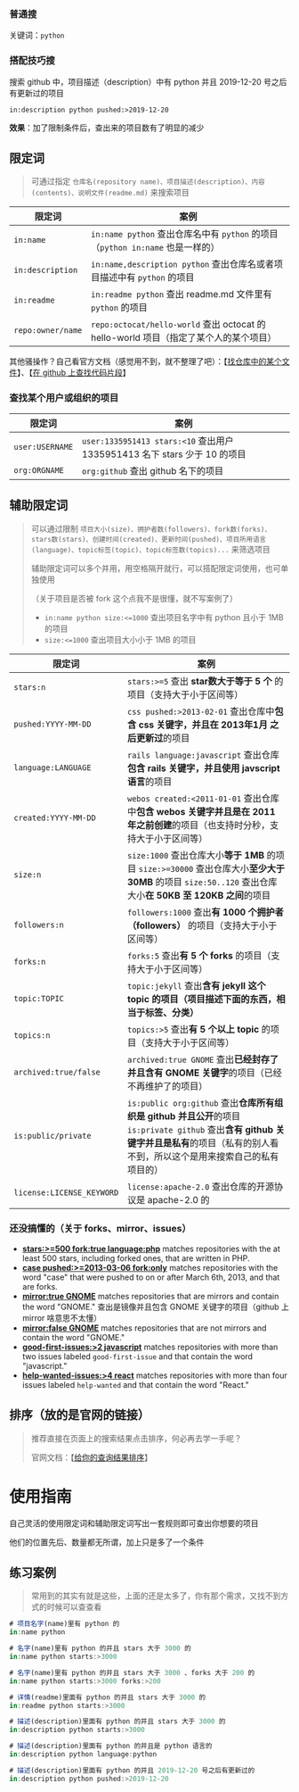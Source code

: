 ### 普通搜

关键词：`python`

### 搭配技巧搜

搜索 github 中，项目描述（description）中有 python 并且 2019-12-20 号之后有更新过的项目

```
in:description python pushed:>2019-12-20
```

**效果**：加了限制条件后，查出来的项目数有了明显的减少

## 限定词

> 可通过指定 `仓库名(repository name)、项目描述(description)、内容(contents)、说明文件(readme.md)` 来搜索项目

| 限定词            | 案例                                                         |
| ----------------- | ------------------------------------------------------------ |
| `in:name`         | `in:name python` 查出仓库名中有 `python` 的项目（`python in:name` 也是一样的） |
| `in:description`  | `in:name,description python` 查出仓库名或者项目描述中有 `python` 的项目 |
| `in:readme`       | `in:readme python` 查出 readme.md 文件里有 `python` 的项目   |
| `repo:owner/name` | `repo:octocat/hello-world` 查出 octocat 的 hello-world 项目（指定了某个人的某个项目） |

其他骚操作？自己看官方文档（感觉用不到，就不整理了吧）：【[找仓库中的某个文件](https://help.github.com/en/github/searching-for-information-on-github/finding-files-on-github)】、【[在 github 上查找代码片段](https://help.github.com/en/github/searching-for-information-on-github/searching-code)】

### 查找某个用户或组织的项目

| 限定词          | 案例                                                         |
| --------------- | ------------------------------------------------------------ |
| `user:USERNAME` | `user:1335951413 stars:<10` 查出用户 1335951413 名下 stars 少于 10 的项目 |
| `org:ORGNAME`   | `org:github` 查出 github 名下的项目                          |

## 辅助限定词

> 可以通过限制 `项目大小(size)、拥护者数(followers)、fork数(forks)、stars数(stars)、创建时间(created)、更新时间(pushed)、项目所用语言(language)、topic标签(topic)、topic标签数(topics)...` 来筛选项目
>
> 辅助限定词可以多个并用，用空格隔开就行，可以搭配限定词使用，也可单独使用
>
> （关于项目是否被 fork 这个点我不是很懂，就不写案例了）
>
> - `in:name python size:<=1000` 查出项目名字中有 python 且小于 1MB 的项目
> - `size:<=1000` 查出项目大小小于 1MB 的项目

| 限定词                    | 案例                                                         |
| ------------------------- | ------------------------------------------------------------ |
| `stars:n`                 | `stars:>=5` 查出 **star数大于等于 5 个** 的项目（支持大于小于区间等） |
| `pushed:YYYY-MM-DD`       | `css pushed:>2013-02-01` 查出仓库中**包含 css 关键字，并且在 2013年1月 之后更新过**的项目 |
| `language:LANGUAGE`       | `rails language:javascript` 查出仓库**包含 rails 关键字，并且使用 javscript 语言**的项目 |
| `created:YYYY-MM-DD`      | `webos created:<2011-01-01` 查出仓库中**包含 webos 关键字并且是在 2011 年之前创建**的项目（也支持时分秒，支持大于小于区间等） |
| `size:n`                  | `size:1000` 查出仓库大小**等于 1MB** 的项目 `size:>=30000` 查出仓库大小**至少大于 30MB** 的项目 `size:50..120` 查出仓库大小**在 50KB 至 120KB 之间**的项目 |
| `followers:n`             | `followers:1000` 查出**有 1000 个拥护者（followers）** 的项目（支持大于小于区间等） |
| `forks:n`                 | `forks:5` 查出**有 5 个 forks** 的项目（支持大于小于区间等） |
| `topic:TOPIC`             | `topic:jekyll` 查出**含有 jekyll 这个 topic 的项目（项目描述下面的东西，相当于标签、分类）** |
| `topics:n`                | `topics:>5` 查出**有 5 个以上 topic** 的项目（支持大于小于区间等） |
| `archived:true/false`     | `archived:true GNOME` 查出**已经封存了并且含有 GNOME 关键字**的项目（已经不再维护了的项目） |
| `is:public/private`       | `is:public org:github` 查出**仓库所有组织是 github 并且公开**的项目 `is:private github` 查出**含有 github 关键字并且是私有**的项目（私有的别人看不到，所以这个是用来搜索自己的私有项目的） |
| `license:LICENSE_KEYWORD` | `license:apache-2.0` 查出仓库的开源协议是 apache-2.0 的      |

### 还没搞懂的（关于 forks、mirror、issues）

- [**stars:>=500 fork:true language:php**](https://github.com/search?q=stars%3A>%3D500+fork%3Atrue+language%3Aphp&type=Repositories) matches repositories with the at least 500 stars, including forked ones, that are written in PHP.
- [**case pushed:>=2013-03-06 fork:only**](https://github.com/search?q=case+pushed%3A>%3D2013-03-06+fork%3Aonly&type=Repositories) matches repositories with the word "case" that were pushed to on or after March 6th, 2013, and that are forks.
- [**mirror:true GNOME**](https://github.com/search?utf8=✓&q=mirror%3Atrue+GNOME&type=) matches repositories that are mirrors and contain the word "GNOME." 查出是镜像并且包含 GNOME 关键字的项目（github 上 mirror 啥意思不太懂）
- [**mirror:false GNOME**](https://github.com/search?utf8=✓&q=mirror%3Afalse+GNOME&type=) matches repositories that are not mirrors and contain the word "GNOME."
- [**good-first-issues:>2 javascript**](https://github.com/search?utf8=✓&q=javascript+good-first-issues%3A>2&type=) matches repositories with more than two issues labeled `good-first-issue` and that contain the word "javascript."
- [**help-wanted-issues:>4 react**](https://github.com/search?utf8=✓&q=react+help-wanted-issues%3A>4&type=) matches repositories with more than four issues labeled `help-wanted` and that contain the word "React."

## 排序（放的是官网的链接）

> 推荐直接在页面上的搜索结果点击排序，何必再去学一手呢？
>
> 官网文档：【[给你的查询结果排序](https://help.github.com/en/github/searching-for-information-on-github/sorting-search-results)】

# 使用指南

自己灵活的使用限定词和辅助限定词写出一套规则即可查出你想要的项目

他们的位置先后、数量都无所谓，加上只是多了一个条件

## 练习案例

> 常用到的其实有就是这些，上面的还是太多了，你有那个需求，又找不到方式的时候可以查查看

```javascript
# 项目名字(name)里有 python 的
in:name python

# 名字(name)里有 python 的并且 stars 大于 3000 的
in:name python starts:>3000

# 名字(name)里有 python 的并且 stars 大于 3000 、forks 大于 200 的
in:name python starts:>3000 forks:>200

# 详情(readme)里面有 python 的并且 stars 大于 3000 的
in:readme python starts:>3000

# 描述(description)里面有 python 的并且 stars 大于 3000 的
in:description python starts:>3000

# 描述(description)里面有 python 的并且是 python 语言的
in:description python language:python

# 描述(description)里面有 python 的并且 2019-12-20 号之后有更新过的
in:description python pushed:>2019-12-20
```